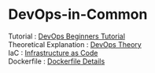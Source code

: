 # DevOps-in-Common
Tutorial : <a href="https://www.youtube.com/watch?v=hQcFE0RD0cQ"> DevOps Beginners Tutorial</a> <br/> 
Theoretical Explanation : <a href="https://aws.amazon.com/devops/what-is-devops/#:~:text=DevOps%20is%20the%20combination%20of,development%20and%20infrastructure%20management%20processes."> DevOps Theory</a> <br/> 
IaC : <a href="https://www.redhat.com/en/topics/automation/what-is-infrastructure-as-code-iac"> Infrastructure as Code</a> <br/>
Dockerfile : <a href="https://learn.microsoft.com/en-us/virtualization/windowscontainers/manage-docker/manage-windows-dockerfile"> Dockerfile Details </a> 

